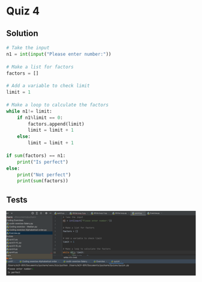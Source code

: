 # Quiz 4
## Solution
```.py
# Take the input
n1 = int(input("Please enter number:"))

# Make a list for factors
factors = []

# Add a variable to check limit
limit = 1

# Make a loop to calculate the factors
while n1!= limit:
    if n1%limit == 0:
        factors.append(limit)
        limit = limit + 1
    else:
        limit = limit + 1

if sum(factors) == n1:
    print("Is perfect")
else:
    print("Not perfect")
    print(sum(factors))
```

## Tests
![](https://github.com/thumulakaru/Unit-1/blob/main/Quizes/Quiz%204%20tests.png)
